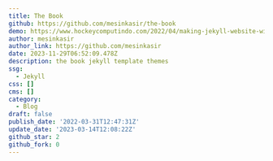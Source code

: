 ```yaml
---
title: The Book
github: https://github.com/mesinkasir/the-book
demo: https://www.hockeycomputindo.com/2022/04/making-jekyll-website-with-book.html
author: mesinkasir
author_link: https://github.com/mesinkasir
date: 2023-11-29T06:52:09.478Z
description: the book jekyll template themes
ssg:
  - Jekyll
css: []
cms: []
category:
  - Blog
draft: false
publish_date: '2022-03-31T12:47:31Z'
update_date: '2023-03-14T12:08:22Z'
github_star: 2
github_fork: 0
---
```

